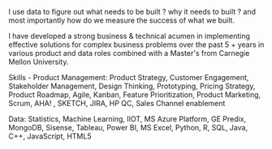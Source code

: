 I use data to figure out what needs to be built ? why it needs to built ? and most importantly how do we measure the success of what we built.

I have developed a strong business & technical acumen in implementing effective solutions for complex business problems over the past 5 + years in various product and data roles combined with a Master's from Carnegie Mellon University.

Skills -
Product Management: Product Strategy, Customer Engagement, Stakeholder Management, Design Thinking, Prototyping, Pricing Strategy, Product Roadmap, Agile, Kanban, Feature Prioritization, Product Marketing, Scrum, AHA! , SKETCH, JIRA, HP QC, Sales Channel enablement

Data: Statistics, Machine Learning, IIOT, MS Azure Platform, GE Predix, MongoDB, Sisense, Tableau, Power BI, MS Excel, Python, R, SQL, Java, C++, JavaScript, HTML5